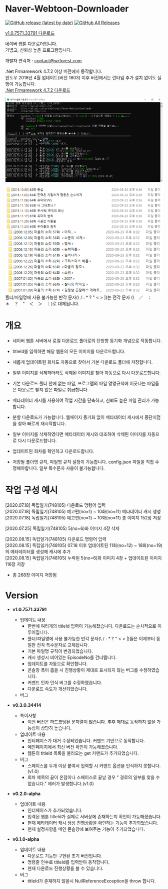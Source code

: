 # Naver-Webtoon-Downloader
[![GitHub release (latest by date)](https://img.shields.io/github/v/release/wr-rainforest/Naver-Webtoon-Downloader?label=latest&style=flat-square)](https://github.com/wr-rainforest/Naver-Webtoon-Downloader/releases/latest)
[![GitHub All Releases](https://img.shields.io/github/downloads/wr-rainforest/Naver-Webtoon-Downloader/total?label=Downloades&style=flat-square)](https://github.com/wr-rainforest/Naver-Webtoon-Downloader/releases)
       
[v1.0.7571.33791 다운로드](https://github.com/wr-rainforest/Naver-Webtoon-Downloader/releases/download/v1.0.7571.33791/Naver-Webtoon-Downloader.v1.0.7571.33791.zip)
  
      
          
네이버 웹툰 다운로더입니다.   
가볍고, 신뢰성 높은 프로그램입니다.    
     
    
개발자 연락처 : contact@wrforest.com

.Net Frmamework 4.7.2 이상 버전에서 동작합니다.    
윈도우 2018년 4월 업데이트(버전 1803) 이후 버전에서는 런타임 추가 설치 없이도 실행이 가능합니다.     
[.Net Frmamework 4.7.2 다운로드](https://dotnet.microsoft.com/download/dotnet-framework/net472)
        
      
    
     
![screenshot-1.0](info/Image/v1.0-2.jpg)      
         
![screenshot-1.0](info/Image/v1.0-3.png)    
![screenshot-1.0](info/Image/v1.0-4.png)    
폴더/파일명에 사용 불가능한 반각 문자(\ / : * ? " < > |)는 전각 문자 (\　／　：　＊　？　"　＜　＞　｜)로 대체됩니다.
        
# 개요
- 네이버 웹툰 서버에서 로컬 다운로드 폴더로의 단방향 동기화 개념으로 작동합니다.    
    
- titleId를 입력하면 해당 웹툰의 모든 이미지를 다운로드합니다.     
    
- 새롭게 업데이트된 회차도 자동으로 찾아서 기본 다운로드 폴더에 저장합니다.     
    
- 일부 이미지를 삭제하더라도 삭제된 이미지를 찾아 자동으로 다시 다운로드합니다.   
   
- 기본 다운로드 폴더 안에 없는 파일, 프로그램의 파일 명명규칙에 어긋나는 파일들은 다운로드 받지 않은 파일로 취급합니다.    
   
- 메타데이터 캐시를 사용하여 작업 시간을 단축하고, 신뢰도 높은 파일 관리가 가능합니다.   
   
- 분할 다운로드가 가능합니다. 웹페이지 동기화 없이 메타데이터 캐시에서 중단지점을 찾아 빠르게 재시작합니다.     
   
- 일부 이미지를 삭제하였다면 메타데이터 캐시와 대조하여 삭제된 이미지를 자동으로 다시 다운로드합니다.       
   
- 업데이트된 회차를 확인하고 다운로드합니다.     
   
- 저장될 폴더명 규칙, 파일명 규칙 설정이 가능합니다. config.json 파일을 직접 수정해야합니다. 일부 특수문자 사용이 불가능합니다.
# 작업 구성 예시
[2020.07.18] 독립일기(748105) 다운로드 명령어 입력   
[2020.07.18] 독립일기(748105) 예고편(no=1) ~ 10화(no=11) 메타데이터 캐시 생성    
[2020.07.18] 독립일기(748105) 예고편(no=1) ~ 10화(no=11) 총 이미지 152장 저장    
    
[2020.07.25] 독립일기(748105) 5(no=6)화 이미지 4장 삭제     
    
[2020.08.15] 독립일기(748105) 다운로드 명령어 입력    
[2020.08.15] 독립일기(748105) 07.18 이후 업데이트된 11화(no=12) ~ 18화(no=19) 의 메타데이터를 생성해 캐시에 추가         
[2020.08.15] 독립일기(748105) 누락된 5(no=6)화 이미지 4장 + 업데이트된 이미지 116장 저장

- 총 268장 이미지 저장됨
     
# Version 
- __v1.0.7571.33791__
  - 업데이트 내용
    - 한번에 여러개의 titleId 입력이 가능해졌습니다. 다운로드는 순차적으로 이루어집니다.
    - 폴더/파일명에 사용 불가능한 반각 문자(\ / : * ? " < > |)들은 이제부터 동일한 전각 특수문자로 교체됩니다. 
    - 기본 파일명 규칙이 변경되었습니다.
    - 캐시 생성시 비어있는 EpisodeNo를 건너뜁니다. 
    - 업데이트를 자동으로 확인합니다.
    - 콘솔창 폭이 좁을 시 진행상황이 제대로 표시되지 않는 버그를 수정하였습니다.
    - 커맨드 인자 인식 버그를 수정하였습니다.
    - 다운로드 속도가 개선되었습니다.
  - 버그
    



- __v0.3.0.34414__
  - 특이사항
    - 이번 버전은 하드코딩된 문자열이 많습니다. 추후 제대로 동작하지 않을 가능성이 상당히 높습니다.
  - 업데이트 내용
    - 인터페이스가 대거 수정되었습니다. 커맨드 기반으로 동작합니다.
    - 메인페이지에서 최신 버전 확인이 가능해졌습니다.
    - 웹툰의 titleId 목록을 불러오는 get 커맨드가 추가되었습니다.
  - 버그
    - 스페이스를 두개 이상 붙여서 입력할 시 커맨드 옵션을 인식하지 못합니다.(v1.0)
    - 회차 제목의 끝이 온점이나 스페이스로 끝날 경우 " 경로의 일부를 찾을 수 없습니다." 에러가 발생합니다.(v1.0)



- __v0.2.0-alpha__
  - 업데이트 내용
    - 인터페이스가 추가되었습니다.
    - 입력된 웹툰 titleId가 실제로 서버상에 존재하는지 확인이 가능해졌습니다.
    - 현재 메타데이터 캐시 생성 진행상황을 확인하는 기능이 추가되었습니다.
    - 현재 설정사항을 메인 콘솔창에 보여주는 기능이 추가되었습니다.   



- __v0.1.0-alpha__
  - 업데이트 내용
    - 다운로드 기능만 구현된 초기 버전입니다.   
    - 명령줄 인수로 titleId를 입력받아 동작합니다.
    - 현재 다운로드 진행상황을 볼 수 있습니다.
  - 버그
    - titleId가 존재하지 않을시 NullReferenceException을 throw 합니다.
